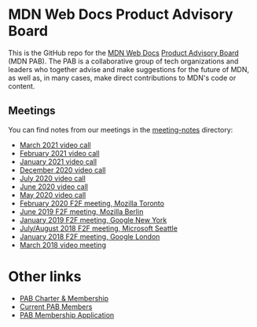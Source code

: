 # MDN Web Docs Product Advisory Board

This is the GitHub repo for the [MDN Web Docs](https://developer.mozilla.org/) [Product Advisory Board](https://developer.mozilla.org/en-US/docs/MDN/MDN_Product_Advisory_Board) (MDN PAB). The PAB is a collaborative group of tech organizations and leaders who together advise and make suggestions for the future of MDN, as well as, in many cases, make direct contributions to MDN's code or content.

## Meetings

You can find notes from our meetings in the [meeting-notes](meeting-notes) directory:

* [March 2021 video call](meeting-notes/2021-03-notes.md)
* [February 2021 video call](meeting-notes/2021-02-notes.md)
* [January 2021 video call](meeting-notes/2021-01-notes.md)
* [December 2020 video call](meeting-notes/2020-12-notes.md)
* [July 2020 video call](meeting-notes/2020-07-notes.md)
* [June 2020 video call](meeting-notes/2020-06-notes.md)
* [May 2020 video call](meeting-notes/2020-05-notes.md)
* [February 2020 F2F meeting, Mozilla Toronto](meeting-notes/2020-02-notes.md)
* [June 2019 F2F meeting, Mozilla Berlin](meeting-notes/2019-06-notes.md)
* [January 2019 F2F meeting, Google New York](meeting-notes/2019-01-notes.md)
* [July/August 2018 F2F meeting, Microsoft Seattle](meeting-notes/2018-07-notes.md)
* [January 2018 F2F meeting, Google London](meeting-notes/2018-01-notes.md)
* [March 2018 video meeting](meeting-notes/2018-03-notes.md)

# Other links

* [PAB Charter & Membership](https://developer.mozilla.org/en-US/docs/MDN/MDN_Product_Advisory_Board/Membership)
* [Current PAB Members](https://developer.mozilla.org/en-US/docs/MDN/MDN_Product_Advisory_Board/Members)
* [PAB Membership Application](https://www.surveygizmo.com/s3/4024118/MDN-Advisory-Board-Application)
